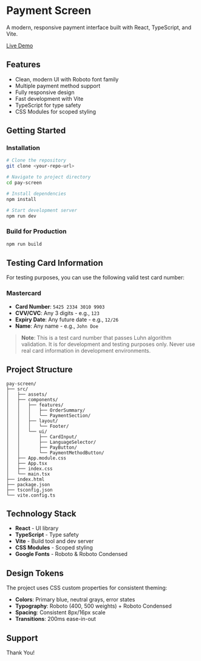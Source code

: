 # Payment Screen

A modern, responsive payment interface built with React, TypeScript, and Vite.

[Live Demo](https://pay-screen.vercel.app/)

## Features

- Clean, modern UI with Roboto font family
- Multiple payment method support
- Fully responsive design
- Fast development with Vite
- TypeScript for type safety
- CSS Modules for scoped styling

## Getting Started

### Installation

```bash
# Clone the repository
git clone <your-repo-url>

# Navigate to project directory
cd pay-screen

# Install dependencies
npm install

# Start development server
npm run dev
```

### Build for Production

```bash
npm run build
```

## Testing Card Information

For testing purposes, you can use the following valid test card number:

### Mastercard

- **Card Number**: `5425 2334 3010 9903`
- **CVV/CVC**: Any 3 digits - e.g., `123`
- **Expiry Date**: Any future date - e.g., `12/26`
- **Name**: Any name - e.g., `John Doe`

> **Note**: This is a test card number that passes Luhn algorithm validation. It is for development and testing purposes only. Never use real card information in development environments.

## Project Structure

```
pay-screen/
├── src/
│   ├── assets/
│   ├── components/
│   │   ├── features/
│   │   │   ├── OrderSummary/
│   │   │   └── PaymentSection/
│   │   ├── layout/
│   │   │   └── Footer/
│   │   └── ui/
│   │       ├── CardInput/
│   │       ├── LanguageSelector/
│   │       ├── PayButton/
│   │       └── PaymentMethodButton/
│   ├── App.module.css
│   ├── App.tsx
│   ├── index.css
│   └── main.tsx
├── index.html
├── package.json
├── tsconfig.json
└── vite.config.ts
```

## Technology Stack

- **React** - UI library
- **TypeScript** - Type safety
- **Vite** - Build tool and dev server
- **CSS Modules** - Scoped styling
- **Google Fonts** - Roboto & Roboto Condensed

## Design Tokens

The project uses CSS custom properties for consistent theming:

- **Colors**: Primary blue, neutral grays, error states
- **Typography**: Roboto (400, 500 weights) + Roboto Condensed
- **Spacing**: Consistent 8px/16px scale
- **Transitions**: 200ms ease-in-out

## Support

Thank You!
